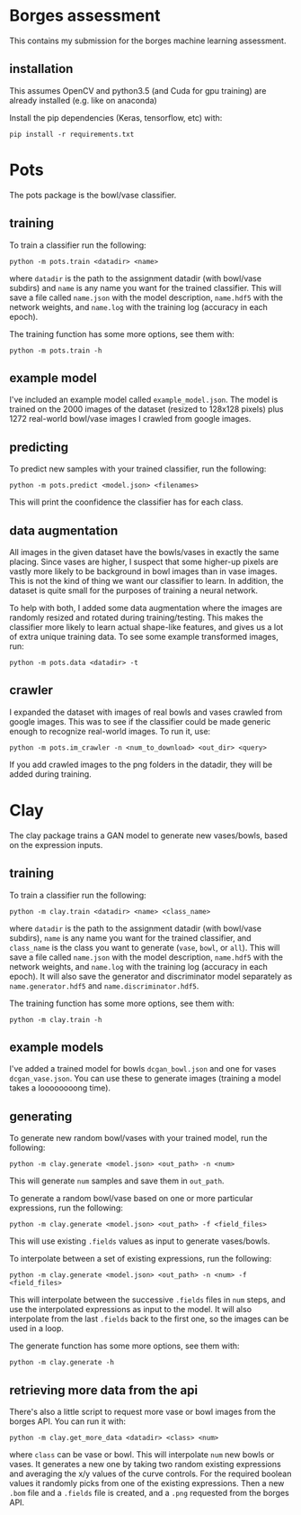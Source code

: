 # Borges assessment

This contains my submission for the borges machine learning assessment.

## installation

This assumes OpenCV and python3.5 (and Cuda for gpu training) are already installed (e.g. like on anaconda)

Install the pip dependencies (Keras, tensorflow, etc) with:
```
pip install -r requirements.txt
```

# Pots

The pots package is the bowl/vase classifier.

## training
To train a classifier run the following:
```
python -m pots.train <datadir> <name> 
```

where `datadir` is the path to the assignment datadir (with bowl/vase subdirs) and `name` is any name you want for the trained classifier. This will save a file called `name.json` with the model description, `name.hdf5` with the network weights, and  `name.log` with the training log (accuracy in each epoch).

The training function has some more options, see them with:
```
python -m pots.train -h
```

## example model

I've included an example model called `example_model.json`. 
The model is trained on the 2000 images of the dataset (resized to 128x128 pixels) plus 1272 real-world bowl/vase images I crawled from google images.

## predicting

To predict new samples with your trained classifier, run the following:
```
python -m pots.predict <model.json> <filenames>
```
This will print the coonfidence the classifier has for each class.

## data augmentation

All images in the given dataset have the bowls/vases in exactly the same placing. Since vases are higher, I suspect that some higher-up pixels are vastly more likely to be background in bowl images than in vase images. This is not the kind of thing we want our classifier to learn.
In addition, the dataset is quite small for the purposes of training a neural network.

To help with both, I added some data augmentation where the images are randomly resized and rotated during training/testing. This makes the classifier more likely to learn actual shape-like features, and gives us a lot of extra unique training data. To see some example transformed images, run:

```
python -m pots.data <datadir> -t
```

## crawler

I expanded the dataset with images of real bowls and vases crawled from google images. This was to see if the classifier could be made generic enough to recognize real-world images. To run it, use:

```
python -m pots.im_crawler -n <num_to_download> <out_dir> <query>
```

If you add crawled images to the png folders in the datadir, they will be added during training.

# Clay

The clay package trains a GAN model to generate new vases/bowls, based on the expression inputs.

## training
To train a classifier run the following:
```
python -m clay.train <datadir> <name> <class_name>
```

where `datadir` is the path to the assignment datadir (with bowl/vase subdirs), `name` is any name you want for the trained classifier, and `class_name` is the class you want to generate (`vase`, `bowl`, or `all`). This will save a file called `name.json` with the model description, `name.hdf5` with the network weights, and  `name.log` with the training log (accuracy in each epoch). It will also save the generator and discriminator model separately as `name.generator.hdf5` and `name.discriminator.hdf5`.

The training function has some more options, see them with:
```
python -m clay.train -h
```

## example models

I've added a trained model for bowls `dcgan_bowl.json` and one for vases `dcgan_vase.json`. You can use these to generate images (training a model takes a loooooooong time).

## generating

To generate new random bowl/vases with your trained model, run the following:
```
python -m clay.generate <model.json> <out_path> -n <num>
```
This will generate `num` samples and save them in `out_path`.

To generate a random bowl/vase based on one or more particular expressions, run the following:
```
python -m clay.generate <model.json> <out_path> -f <field_files>
```
This will use existing `.fields` values as input to generate vases/bowls.

To interpolate between a set of existing expressions, run the following:
```
python -m clay.generate <model.json> <out_path> -n <num> -f <field_files>
```
This will interpolate between the successive `.fields` files in `num` steps, and use the interpolated expressions as input to the model.
It will also interpolate from the last `.fields` back to the first one, so the images can be used in a loop.

The generate function has some more options, see them with:
```
python -m clay.generate -h
```

## retrieving more data from the api

There's also a little script to request more vase or bowl images from the borges API.
You can run it with:

```
python -m clay.get_more_data <datadir> <class> <num>
```
where `class` can be vase or bowl. This will interpolate `num` new bowls or vases.
It generates a new one by taking two random existing expressions and averaging the x/y values of the curve controls. 
For the required boolean values it randomly picks from one of the existing expressions.
Then a new `.bom` file and a `.fields` file is created, and a `.png` requested from the borges API.


